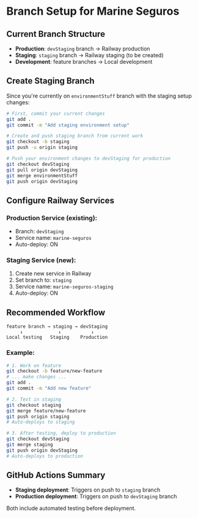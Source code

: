 # Branch Setup for Marine Seguros

## Current Branch Structure

- **Production**: `devStaging` branch → Railway production
- **Staging**: `staging` branch → Railway staging (to be created)
- **Development**: feature branches → Local development

## Create Staging Branch

Since you're currently on `environmentStuff` branch with the staging setup changes:

```bash
# First, commit your current changes
git add .
git commit -m "Add staging environment setup"

# Create and push staging branch from current work
git checkout -b staging
git push -u origin staging

# Push your environment changes to devStaging for production
git checkout devStaging
git pull origin devStaging
git merge environmentStuff
git push origin devStaging
```

## Configure Railway Services

### Production Service (existing):
- Branch: `devStaging`
- Service name: `marine-seguros`
- Auto-deploy: ON

### Staging Service (new):
1. Create new service in Railway
2. Set branch to: `staging`
3. Service name: `marine-seguros-staging`
4. Auto-deploy: ON

## Recommended Workflow

```
feature branch → staging → devStaging
     ↓             ↓           ↓
Local testing   Staging    Production
```

### Example:
```bash
# 1. Work on feature
git checkout -b feature/new-feature
# ... make changes ...
git add .
git commit -m "Add new feature"

# 2. Test in staging
git checkout staging
git merge feature/new-feature
git push origin staging
# Auto-deploys to staging

# 3. After testing, deploy to production
git checkout devStaging
git merge staging
git push origin devStaging
# Auto-deploys to production
```

## GitHub Actions Summary

- **Staging deployment**: Triggers on push to `staging` branch
- **Production deployment**: Triggers on push to `devStaging` branch

Both include automated testing before deployment.